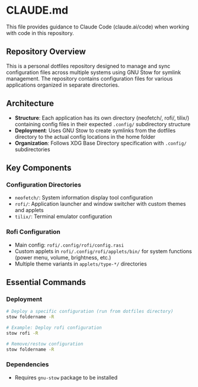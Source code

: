 # CLAUDE.md

This file provides guidance to Claude Code (claude.ai/code) when working with code in this repository.

## Repository Overview

This is a personal dotfiles repository designed to manage and sync configuration files across multiple systems using GNU Stow for symlink management. The repository contains configuration files for various applications organized in separate directories.

## Architecture

- **Structure**: Each application has its own directory (neofetch/, rofi/, tilix/) containing config files in their expected `.config/` subdirectory structure
- **Deployment**: Uses GNU Stow to create symlinks from the dotfiles directory to the actual config locations in the home folder
- **Organization**: Follows XDG Base Directory specification with `.config/` subdirectories

## Key Components

### Configuration Directories
- `neofetch/`: System information display tool configuration
- `rofi/`: Application launcher and window switcher with custom themes and applets
- `tilix/`: Terminal emulator configuration

### Rofi Configuration
- Main config: `rofi/.config/rofi/config.rasi`
- Custom applets in `rofi/.config/rofi/applets/bin/` for system functions (power menu, volume, brightness, etc.)
- Multiple theme variants in `applets/type-*/` directories

## Essential Commands

### Deployment
```bash
# Deploy a specific configuration (run from dotfiles directory)
stow foldername -R

# Example: Deploy rofi configuration
stow rofi -R

# Remove/restow configuration
stow foldername -R
```

### Dependencies
- Requires `gnu-stow` package to be installed
